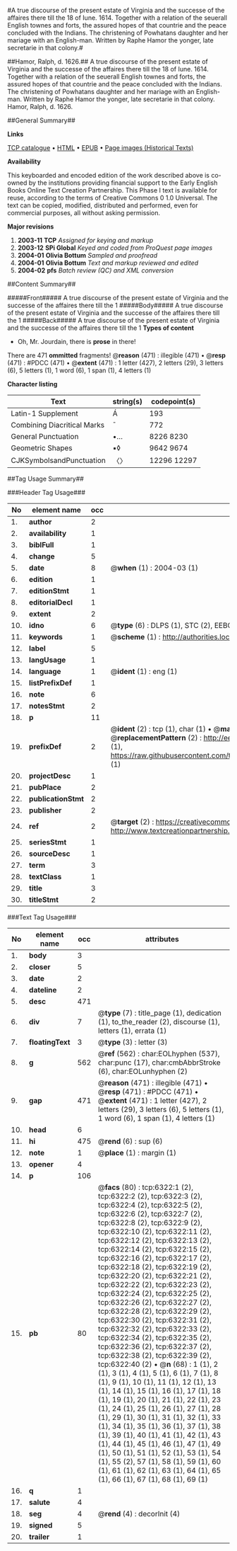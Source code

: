 #A true discourse of the present estate of Virginia and the successe of the affaires there till the 18 of Iune. 1614. Together with a relation of the seuerall English townes and forts, the assured hopes of that countrie and the peace concluded with the Indians. The christening of Powhatans daughter and her mariage with an English-man. Written by Raphe Hamor the yonger, late secretarie in that colony.#

##Hamor, Ralph, d. 1626.##
A true discourse of the present estate of Virginia and the successe of the affaires there till the 18 of Iune. 1614. Together with a relation of the seuerall English townes and forts, the assured hopes of that countrie and the peace concluded with the Indians. The christening of Powhatans daughter and her mariage with an English-man. Written by Raphe Hamor the yonger, late secretarie in that colony.
Hamor, Ralph, d. 1626.

##General Summary##

**Links**

[TCP catalogue](http://www.ota.ox.ac.uk/tcp/)  • 
[HTML](http://tei.it.ox.ac.uk/tcp/Texts-HTML/free/A02/A02606.html)  • 
[EPUB](http://tei.it.ox.ac.uk/tcp/Texts-EPUB/free/A02/A02606.epub) • 
[Page images (Historical Texts)](https://data.historicaltexts.jisc.ac.uk/view?pubId=eebo-99841722e&pageId=eebo-99841722e-6322-1)

**Availability**

This keyboarded and encoded edition of the
	       work described above is co-owned by the institutions
	       providing financial support to the Early English Books
	       Online Text Creation Partnership. This Phase I text is
	       available for reuse, according to the terms of Creative
	       Commons 0 1.0 Universal. The text can be copied,
	       modified, distributed and performed, even for
	       commercial purposes, all without asking permission.

**Major revisions**

1. __2003-11__ __TCP__ *Assigned for keying and markup*
1. __2003-12__ __SPi Global__ *Keyed and coded from ProQuest page images*
1. __2004-01__ __Olivia Bottum__ *Sampled and proofread*
1. __2004-01__ __Olivia Bottum__ *Text and markup reviewed and edited*
1. __2004-02__ __pfs__ *Batch review (QC) and XML conversion*

##Content Summary##

#####Front#####
A true discourse of the present estate of Virginia and the successe of the affaires there till the 1
#####Body#####
A true discourse of the present estate of Virginia and the successe of the affaires there till the 1
#####Back#####
A true discourse of the present estate of Virginia and the successe of the affaires there till the 1
**Types of content**

  * Oh, Mr. Jourdain, there is **prose** in there!

There are 471 **ommitted** fragments! 
 @__reason__ (471) : illegible (471)  •  @__resp__ (471) : #PDCC (471)  •  @__extent__ (471) : 1 letter (427), 2 letters (29), 3 letters (6), 5 letters (1), 1 word (6), 1 span (1), 4 letters (1)

**Character listing**


|Text|string(s)|codepoint(s)|
|---|---|---|
|Latin-1 Supplement|Á|193|
|Combining             Diacritical Marks|̄|772|
|General Punctuation|•…|8226 8230|
|Geometric Shapes|▪◊|9642 9674|
|CJKSymbolsandPunctuation|〈〉|12296 12297|

##Tag Usage Summary##

###Header Tag Usage###

|No|element name|occ|attributes|
|---|---|---|---|
|1.|__author__|2||
|2.|__availability__|1||
|3.|__biblFull__|1||
|4.|__change__|5||
|5.|__date__|8| @__when__ (1) : 2004-03 (1)|
|6.|__edition__|1||
|7.|__editionStmt__|1||
|8.|__editorialDecl__|1||
|9.|__extent__|2||
|10.|__idno__|6| @__type__ (6) : DLPS (1), STC (2), EEBO-CITATION (1), PROQUEST (1), VID (1)|
|11.|__keywords__|1| @__scheme__ (1) : http://authorities.loc.gov/ (1)|
|12.|__label__|5||
|13.|__langUsage__|1||
|14.|__language__|1| @__ident__ (1) : eng (1)|
|15.|__listPrefixDef__|1||
|16.|__note__|6||
|17.|__notesStmt__|2||
|18.|__p__|11||
|19.|__prefixDef__|2| @__ident__ (2) : tcp (1), char (1)  •  @__matchPattern__ (2) : ([0-9\-]+):([0-9IVX]+) (1), (.+) (1)  •  @__replacementPattern__ (2) : http://eebo.chadwyck.com/downloadtiff?vid=$1&page=$2 (1), https://raw.githubusercontent.com/textcreationpartnership/Texts/master/tcpchars.xml#$1 (1)|
|20.|__projectDesc__|1||
|21.|__pubPlace__|2||
|22.|__publicationStmt__|2||
|23.|__publisher__|2||
|24.|__ref__|2| @__target__ (2) : https://creativecommons.org/publicdomain/zero/1.0/ (1), http://www.textcreationpartnership.org/docs/. (1)|
|25.|__seriesStmt__|1||
|26.|__sourceDesc__|1||
|27.|__term__|3||
|28.|__textClass__|1||
|29.|__title__|3||
|30.|__titleStmt__|2||


###Text Tag Usage###

|No|element name|occ|attributes|
|---|---|---|---|
|1.|__body__|3||
|2.|__closer__|5||
|3.|__date__|2||
|4.|__dateline__|2||
|5.|__desc__|471||
|6.|__div__|7| @__type__ (7) : title_page (1), dedication (1), to_the_reader (2), discourse (1), letters (1), errata (1)|
|7.|__floatingText__|3| @__type__ (3) : letter (3)|
|8.|__g__|562| @__ref__ (562) : char:EOLhyphen (537), char:punc (17), char:cmbAbbrStroke (6), char:EOLunhyphen (2)|
|9.|__gap__|471| @__reason__ (471) : illegible (471)  •  @__resp__ (471) : #PDCC (471)  •  @__extent__ (471) : 1 letter (427), 2 letters (29), 3 letters (6), 5 letters (1), 1 word (6), 1 span (1), 4 letters (1)|
|10.|__head__|6||
|11.|__hi__|475| @__rend__ (6) : sup (6)|
|12.|__note__|1| @__place__ (1) : margin (1)|
|13.|__opener__|4||
|14.|__p__|106||
|15.|__pb__|80| @__facs__ (80) : tcp:6322:1 (2), tcp:6322:2 (2), tcp:6322:3 (2), tcp:6322:4 (2), tcp:6322:5 (2), tcp:6322:6 (2), tcp:6322:7 (2), tcp:6322:8 (2), tcp:6322:9 (2), tcp:6322:10 (2), tcp:6322:11 (2), tcp:6322:12 (2), tcp:6322:13 (2), tcp:6322:14 (2), tcp:6322:15 (2), tcp:6322:16 (2), tcp:6322:17 (2), tcp:6322:18 (2), tcp:6322:19 (2), tcp:6322:20 (2), tcp:6322:21 (2), tcp:6322:22 (2), tcp:6322:23 (2), tcp:6322:24 (2), tcp:6322:25 (2), tcp:6322:26 (2), tcp:6322:27 (2), tcp:6322:28 (2), tcp:6322:29 (2), tcp:6322:30 (2), tcp:6322:31 (2), tcp:6322:32 (2), tcp:6322:33 (2), tcp:6322:34 (2), tcp:6322:35 (2), tcp:6322:36 (2), tcp:6322:37 (2), tcp:6322:38 (2), tcp:6322:39 (2), tcp:6322:40 (2)  •  @__n__ (68) : 1 (1), 2 (1), 3 (1), 4 (1), 5 (1), 6 (1), 7 (1), 8 (1), 9 (1), 10 (1), 11 (1), 12 (1), 13 (1), 14 (1), 15 (1), 16 (1), 17 (1), 18 (1), 19 (1), 20 (1), 21 (1), 22 (1), 23 (1), 24 (1), 25 (1), 26 (1), 27 (1), 28 (1), 29 (1), 30 (1), 31 (1), 32 (1), 33 (1), 34 (1), 35 (1), 36 (1), 37 (1), 38 (1), 39 (1), 40 (1), 41 (1), 42 (1), 43 (1), 44 (1), 45 (1), 46 (1), 47 (1), 49 (1), 50 (1), 51 (1), 52 (1), 53 (1), 54 (1), 55 (2), 57 (1), 58 (1), 59 (1), 60 (1), 61 (1), 62 (1), 63 (1), 64 (1), 65 (1), 66 (1), 67 (1), 68 (1), 69 (1)|
|16.|__q__|1||
|17.|__salute__|4||
|18.|__seg__|4| @__rend__ (4) : decorInit (4)|
|19.|__signed__|5||
|20.|__trailer__|1||
